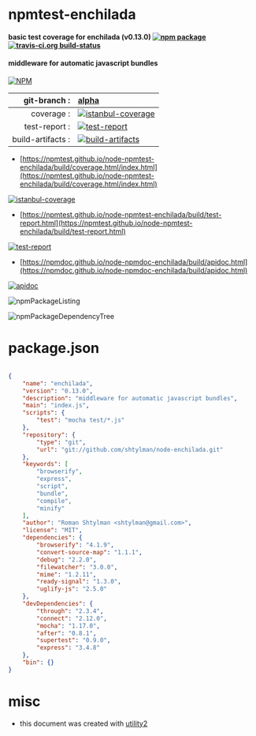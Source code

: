 # npmtest-enchilada

#### basic test coverage for  enchilada (v0.13.0)  [![npm package](https://img.shields.io/npm/v/npmtest-enchilada.svg?style=flat-square)](https://www.npmjs.org/package/npmtest-enchilada) [![travis-ci.org build-status](https://api.travis-ci.org/npmtest/node-npmtest-enchilada.svg)](https://travis-ci.org/npmtest/node-npmtest-enchilada)

#### middleware for automatic javascript bundles

[![NPM](https://nodei.co/npm/enchilada.png?downloads=true&downloadRank=true&stars=true)](https://www.npmjs.com/package/enchilada)

| git-branch : | [alpha](https://github.com/npmtest/node-npmtest-enchilada/tree/alpha)|
|--:|:--|
| coverage : | [![istanbul-coverage](https://npmtest.github.io/node-npmtest-enchilada/build/coverage.badge.svg)](https://npmtest.github.io/node-npmtest-enchilada/build/coverage.html/index.html)|
| test-report : | [![test-report](https://npmtest.github.io/node-npmtest-enchilada/build/test-report.badge.svg)](https://npmtest.github.io/node-npmtest-enchilada/build/test-report.html)|
| build-artifacts : | [![build-artifacts](https://npmtest.github.io/node-npmtest-enchilada/glyphicons_144_folder_open.png)](https://github.com/npmtest/node-npmtest-enchilada/tree/gh-pages/build)|

- [https://npmtest.github.io/node-npmtest-enchilada/build/coverage.html/index.html](https://npmtest.github.io/node-npmtest-enchilada/build/coverage.html/index.html)

[![istanbul-coverage](https://npmtest.github.io/node-npmtest-enchilada/build/screenCapture.buildCi.browser.%252Ftmp%252Fbuild%252Fcoverage.lib.html.png)](https://npmtest.github.io/node-npmtest-enchilada/build/coverage.html/index.html)

- [https://npmtest.github.io/node-npmtest-enchilada/build/test-report.html](https://npmtest.github.io/node-npmtest-enchilada/build/test-report.html)

[![test-report](https://npmtest.github.io/node-npmtest-enchilada/build/screenCapture.buildCi.browser.%252Ftmp%252Fbuild%252Ftest-report.html.png)](https://npmtest.github.io/node-npmtest-enchilada/build/test-report.html)

- [https://npmdoc.github.io/node-npmdoc-enchilada/build/apidoc.html](https://npmdoc.github.io/node-npmdoc-enchilada/build/apidoc.html)

[![apidoc](https://npmdoc.github.io/node-npmdoc-enchilada/build/screenCapture.buildCi.browser.%252Ftmp%252Fbuild%252Fapidoc.html.png)](https://npmdoc.github.io/node-npmdoc-enchilada/build/apidoc.html)

![npmPackageListing](https://npmtest.github.io/node-npmtest-enchilada/build/screenCapture.npmPackageListing.svg)

![npmPackageDependencyTree](https://npmtest.github.io/node-npmtest-enchilada/build/screenCapture.npmPackageDependencyTree.svg)



# package.json

```json

{
    "name": "enchilada",
    "version": "0.13.0",
    "description": "middleware for automatic javascript bundles",
    "main": "index.js",
    "scripts": {
        "test": "mocha test/*.js"
    },
    "repository": {
        "type": "git",
        "url": "git://github.com/shtylman/node-enchilada.git"
    },
    "keywords": [
        "browserify",
        "express",
        "script",
        "bundle",
        "compile",
        "minify"
    ],
    "author": "Roman Shtylman <shtylman@gmail.com>",
    "license": "MIT",
    "dependencies": {
        "browserify": "4.1.9",
        "convert-source-map": "1.1.1",
        "debug": "2.2.0",
        "filewatcher": "3.0.0",
        "mime": "1.2.11",
        "ready-signal": "1.3.0",
        "uglify-js": "2.5.0"
    },
    "devDependencies": {
        "through": "2.3.4",
        "connect": "2.12.0",
        "mocha": "1.17.0",
        "after": "0.8.1",
        "supertest": "0.9.0",
        "express": "3.4.8"
    },
    "bin": {}
}
```



# misc
- this document was created with [utility2](https://github.com/kaizhu256/node-utility2)
